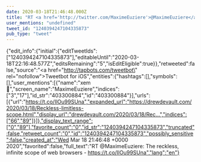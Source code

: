 ```yaml
---
date: 2020-03-18T21:46:48.000Z
title: "RT <a href='http://twitter.com/MaximeEuziere'>@MaximeEuziere</a>: The reckless, infinite scope of web browsers - https://t.co/IlOu99SUna″"
user_mentions: "undefined"
tweet_id: "1240394247104335873"
pub_type: "tweet"
---
```

{"edit_info":{"initial":{"editTweetIds":["1240394247104335873"],"editableUntil":"2020-03-18T22:16:48.577Z","editsRemaining":"5","isEditEligible":true}},"retweeted":false,"source":"<a href=\"http://tapbots.com/tweetbot\" rel=\"nofollow\">Tweetbot for iΟS</a>","entities":{"hashtags":[],"symbols":[],"user_mentions":[{"name":"xem 🔵‏","screen_name":"MaximeEuziere","indices":["3","17"],"id_str":"403300884","id":"403300884"}],"urls":[{"url":"https://t.co/IlOu99SUna","expanded_url":"https://drewdevault.com/2020/03/18/Reckless-limitless-scope.html","display_url":"drewdevault.com/2020/03/18/Rec…","indices":["66","89"]}]},"display_text_range":["0","89"],"favorite_count":"0","id_str":"1240394247104335873","truncated":false,"retweet_count":"0","id":"1240394247104335873","possibly_sensitive":false,"created_at":"Wed Mar 18 21:46:48 +0000 2020","favorited":false,"full_text":"RT @MaximeEuziere: The reckless, infinite scope of web browsers - https://t.co/IlOu99SUna","lang":"en"}
